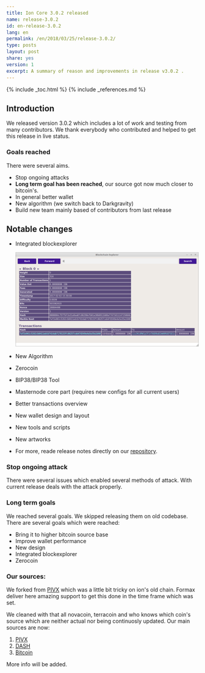 ```yaml
---
title: Ion Core 3.0.2 released
name: release-3.0.2
id: en-release-3.0.2
lang: en
permalink: /en/2018/03/25/release-3.0.2/
type: posts
layout: post
share: yes
version: 1
excerpt: A summary of reason and improvements in release v3.0.2 .
---
```

{% include _toc.html %}
{% include _references.md %}

## Introduction

We released version 3.0.2 which includes a lot of work and testing from many contributors. We thank everybody who contributed and helped to get this release in live status.

### Goals reached

There were several aims.

  - Stop ongoing attacks
  - **Long term goal has been reached**, our source got now much closer to bitcoin's.
  - In general better wallet
  - New algorithm (we switch back to Darkgravity)
  - Build new team mainly based of contributors from last release
 
## Notable changes

 - Integrated blockexplorer

   ![Blockexplorer](../../../assets/images/integrated-blockexplorer-3.0.2.png)

 - New Algorithm
 - Zerocoin
 - BIP38/BIP38 Tool
 - Masternode core part (requires new configs for all current users)
 - Better transactions overview
 - New wallet design and layout
 - New tools and scripts
 - New artworks
 - For more, reade release notes directly on our [repository](https://github.com/cevap/ion).
### Stop ongoing attack

There were several issues which enabled several methods of attack. With current release deals with the attack properly.

### Long term goals
We reached several goals. We skipped releasing them on old codebase. There are several goals which were reached:

 - Bring it to higher bitcoin source base
 - Improve wallet performance
 - New design
 - Integrated blockexplorer
 - Zerocoin

### Our sources: 
We forked from [PIVX](https://github.com/PIVX-Project/PIVX) which was a little bit tricky on ion's old chain. Formax deliver here amazing support to get this done in the time frame which was set.

We cleaned with that all novacoin, terracoin and who knows which coin's source which are neither actual nor being continuosly updated. Our main sources are now:

  1. [PIVX](https://github.com/PIVX-Project/PIVX)
  1. [DASH](https://github.com/dashpay/dash)
  1. [Bitcoin](https://github.com/bitcoin/bitcoin)

More info will be added.
